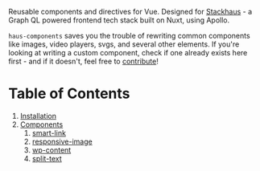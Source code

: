 Reusable components and directives for Vue. Designed for [Stackhaus](https://github.com/funkhaus/stackhaus) - a Graph QL powered frontend tech stack built on Nuxt, using Apollo.

`haus-components` saves you the trouble of rewriting common components like images, video players, svgs, and several other elements. If you're looking at writing a custom component, check if one already exists here first - and if it doesn't, feel free to [contribute](#contributing)!

# Table of Contents

1.  [Installation](#installation)
1.  [Components](#components)
    1.  [smart-link](#smart-link)
    1.  [responsive-image](#responsive-image)
    1.  [wp-content](#wp-content)
    1.  [split-text](#wp-content)
